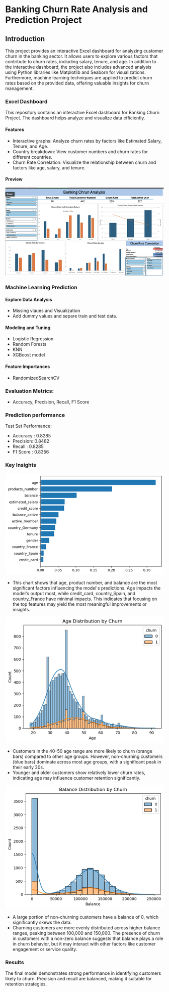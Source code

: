 # Banking Churn Rate Analysis and Prediction Project

## Introduction
This project provides an interactive Excel dashboard for analyzing customer churn in the banking sector. It allows users to explore various factors that contribute to churn rates, including salary, tenure, and age.
In addition to the interactive dashboard, the project also includes advanced analysis using Python libraries like Matplotlib and Seaborn for visualizations. Furthermore, machine learning techniques are applied to predict churn rates based on the provided data, offering valuable insights for churn management.

### Excel Dashboard
This repository contains an interactive Excel dashboard for Banking Churn Project. The dashboard helps analyze and visualize data efficiently.

#### Features
- Interactive graphs: Analyze churn rates by factors like Estimated Salary, Tenure, and Age.
- Country breakdown: View customer numbers and churn rates for different countries.
- Churn Rate Correlation: Visualize the relationship between churn and factors like age, salary, and tenure.

#### Preview
![Dashboard Screenshot](image/Dashboard.png)

### Machine Learning Prediction

#### Explore Data Analysis
- Missing vlaues and Visualization
- Add dummy values and separe train and test data. 

#### Modeling and Tuning
- Logistic Regression 
- Random Forests 
- KNN
- XGBoost model

#### Feature Importances
- RandomizedSearchCV

### Evaluation Metrics:
- Accuracy, Precision, Recall, F1 Score

### Prediction performance
Test Set Performance:
- Accuracy : 0.8285
- Precision: 0.8482
- Recall   : 0.8285
- F1 Score : 0.8356

### Key Insights

![image](image/output.png)
- This chart shows that age, product number, and balance are the most significant factors influencing the model's predictions. Age impacts the model's output most, while credit_card, country_Spain, and country_France have minimal impacts. This indicates that focusing on the top features may yield the most meaningful improvements or insights.

![image](image/bar.png)
- Customers in the 40–50 age range are more likely to churn (orange bars) compared to other age groups. However, non-churning customers (blue bars) dominate across most age groups, with a significant peak in their early 30s.
- Younger and older customers show relatively lower churn rates, indicating age may influence customer retention significantly.

![image](image/dist.png)
- A large portion of non-churning customers have a balance of 0, which significantly skews the data.
- Churning customers are more evenly distributed across higher balance ranges, peaking between 100,000 and 150,000.
The presence of churn in customers with a non-zero balance suggests that balance plays a role in churn behavior, but it may interact with other factors like customer engagement or service quality.


### Results
The final model demonstrates strong performance in identifying customers likely to churn. Precision and recall are balanced, making it suitable for retention strategies.

